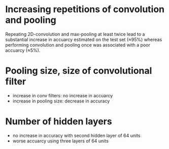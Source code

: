 # Increasing repetitions of convolution and pooling
Repeating 2D-convolution and max-pooling at least twice lead to a substantial increase
in accuarcy estimated on the test set (≈95%) whereas performing convolution and pooling once was associated with a poor accuarcy (≈5%).

# Pooling size, size of convolutional filter
- increase in conv filters: no increase in accuarcy
- increase in pooling size: decrease in accuracy

# Number of hidden layers
- no increase in accuracy with second hidden layer of 64 units
- worse accuarcy using three layers of 64 units
